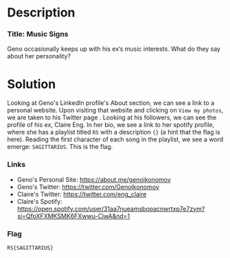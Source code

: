 # Description

### Title: Music Signs

Geno occasionally keeps up with his ex’s music interests. What do they say about her personality?

# Solution

Looking at Geno's LinkedIn profile's About section, we can see a link to a personal website. Upon visiting that website and clicking on `View my photos`, we are taken to his Twitter page . Looking at his followers, we can see the profile of his ex, Claire Eng. In her bio, we see a link to her spotify profile, where she has a playlist titled `RS` with a description `{}` (a hint that the flag is here). Reading the first character of each song in the playlist, we see a word emerge: `SAGITTARIUS`. This is the flag.

### Links
- Geno's Personal Site: https://about.me/genoikonomov
- Geno's Twitter: https://twitter.com/GenoIkonomov
- Claire's Twitter: https://twitter.com/eng_claire
- Claire's Spotify: https://open.spotify.com/user/31aa7nueamsbopacnwrtxp7e7zym?si=QfoXFXMKSMK6FXwwu-CiwA&nd=1

### Flag

`RS{SAGITTARIUS}`
